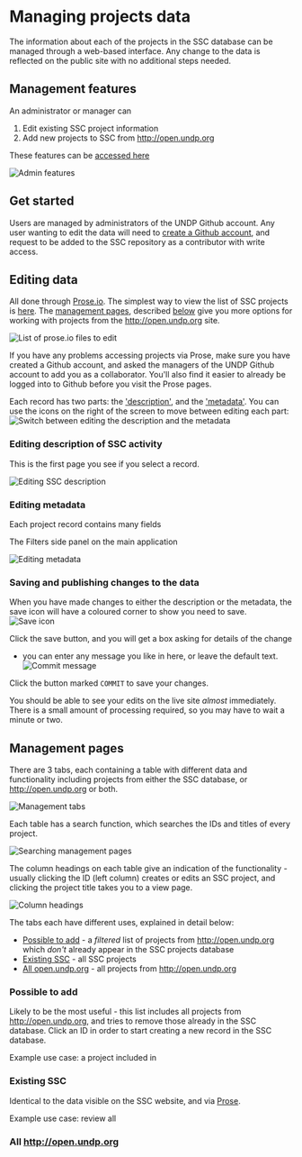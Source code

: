 # Managing projects data

The information about each of the projects in the SSC database can be managed through a web-based interface. Any change to the data is reflected on the public site with no additional steps needed.  

## Management features

An administrator or manager can 

1. Edit existing SSC project information
1. Add new projects to SSC from http://open.undp.org

These features can be [accessed here](http://www.undp-ssc-mapping.org/#manage)

![Admin features](https://www.dropbox.com/s/81yfob0m2gogb4d/Screenshot%202015-05-06%2014.39.42.png?dl=1)

## Get started

Users are managed by administrators of the UNDP Github account. Any user wanting to edit the data will need to [create a Github account](https://github.com/join), and request to be added to the SSC repository as a contributor with write access.

## Editing data

All done through [Prose.io](http://prose.io). The simplest way to view the list of SSC projects is [here](http://prose.io/#undp/ssc). The [management pages](http://www.undp-ssc-mapping.org/#manage), described [below](#management-pages) give you more options for working with projects from the <http://open.undp.org> site.

![List of prose.io files to edit](https://www.dropbox.com/s/vk0hmph99wxzcki/Screenshot%202015-05-06%2014.47.15.png?dl=1)

If you have any problems accessing projects via Prose, make sure you have created a Github account, and asked the managers of the UNDP Github account to add you as a collaborator. You'll also find it easier to already be logged into to Github before you visit the Prose pages.

Each record has two parts: the ['description'](#editing-description), and the ['metadata'](#editing-metadata). You can use the icons on the right of the screen to move between editing each part: 
![Switch between editing the description and the metadata](https://www.dropbox.com/s/pr6xapmdwqj9sk8/Screenshot%202015-05-06%2014.51.00.png?dl=1)


### Editing description of SSC activity

This is the first page you see if you select a record.

![Editing SSC description](https://www.dropbox.com/s/zq5ebp3aemcag9o/Screenshot%202015-05-06%2014.50.25.png?dl=1)


### Editing metadata

Each project record contains many fields 

The Filters side panel on the main application 

![Editing metadata](https://www.dropbox.com/s/8b7xbtt8lz3amco/Screenshot%202015-05-06%2014.40.48.png?dl=1)


### Saving and publishing changes to the data

When you have made changes to either the description or the metadata, the save icon will have a coloured corner to show you need to save. 
![Save icon](https://www.dropbox.com/s/b7bts1dmdd1o95g/Screenshot%202015-05-06%2015.49.46.png?dl=1) 

Click the save button, and you will get a box asking for details of the change 
- you can enter any message you like in here, or leave the default text. 
![Commit message](https://www.dropbox.com/s/mn1qzhqcqubjx1t/Screenshot%202015-05-06%2015.50.55.png?dl=1)

Click the button marked `COMMIT` to save your changes.

You should be able to see your edits on the live site *almost* immediately. There is a small amount of processing required, so you may have to wait a minute or two.


## Management pages

There are 3 tabs, each containing a table with different data and functionality including projects from either the SSC database, or <http://open.undp.org> or both. 

![Management tabs](https://www.dropbox.com/s/d5sbu5mxa0p8v56/Screenshot%202015-05-06%2016.03.53.png?dl=1)

Each table has a search function, which searches the IDs and titles of every project.

![Searching management pages](https://www.dropbox.com/s/90fe4n5to7oq053/Screenshot%202015-05-06%2016.14.14.png?dl=1)

The column headings on each table give an indication of the functionality - usually clicking the ID (left column) creates or edits an SSC project, and clicking the project title takes you to a view page.

![Column headings](https://www.dropbox.com/s/4f3x8o0r1y91upd/Screenshot%202015-05-06%2016.09.58.png?dl=1)


The tabs each have different uses, explained in detail below:

- [Possible to add](#possible-to-add) - a *filtered* list of projects from <http://open.undp.org> which *don't* already appear in the SSC projects database
- [Existing SSC](#existing-ssc) - all SSC projects
- [All open.undp.org](#all-httpopenundporg) - all projects from <http://open.undp.org>

### Possible to add

Likely to be the most useful - this list includes all projects from <http://open.undp.org>, and tries to remove those already in the SSC database. Click an ID in order to start creating a new record in the SSC database.

Example use case: a project included in 



### Existing SSC

Identical to the data visible on the SSC website, and via [Prose](http://prose.io/#undp/ssc). 

Example use case: review all 

### All <http://open.undp.org>